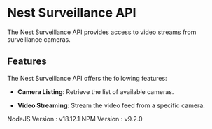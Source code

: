 # Nest Surveillance API

The Nest Surveillance API provides access to video streams from surveillance cameras.

## Features

The Nest Surveillance API offers the following features:

- **Camera Listing**: Retrieve the list of available cameras.

- **Video Streaming**: Stream the video feed from a specific camera.

NodeJS Version : v18.12.1
NPM Version : v9.2.0
